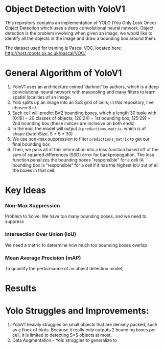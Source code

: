 # Object Detection with YoloV1 
This repository contains an implementation of YOLO (You Only Look Once) Object Detection which uses a deep convolutional neural network. Object detection is the problem involving when given an image, we would like to identify all the objects in the image and draw a bounding box around them.

The dataset used for training is Pascal VOC, located here: http://host.robots.ox.ac.uk/pascal/VOC/

# General Algorithm of YoloV1
1. YoloV1 uses an architecture coined 'darknet' by authors, which is a deep convolutional neural network with maxpooling and many filters to learn spatial localities of an image.
2. Yolo splits up an image into an SxS grid of cells; in this repository, I've chosen S=7.
3. Each cell will predict B=2 bounding boxes, which a length 30 tuple with [0:19] = 20 classes of objects, [20:24] = 1st bounding box, [25:29] = 2nd bounding box (these indices are inclusive on both ends)
4. In the end, the model will output a `predictions_matrix`, which is of shape (batchSize, S * S * 30)
5. We use non-max suppression to filter `predictions_matrix` to get our final bounding box
6. Then, we pass all of this information into a loss function based off of the sum of squared differences (SSD) error for backpropogation. The loss function penalizes the bounding boxes "responsible" for a cell (A bounding box is "responsible" for a cell if it has the highest IoU out of all the boxes in that cell.


# Key Ideas
### Non-Max Suppression
Problem to Solve: We have too many bounding boxes, and we need to suppress


### Intersection Over Union (IoU)
We need a metric to determine how much too bounding boxes overlap

### Mean Average Precision (mAP)
To quantify the performance of an object detection model, 

# Results



# Yolo Struggles and Improvements:
1. YoloV1 heavily struggles on small objects that are densely packed, such as a flock of birds. Because it really only outputs 2 bounding boxes per cell, it is limited to detecting S*S objects at most.
2. Data Augmentation - Yolo struggles to generalize to 
